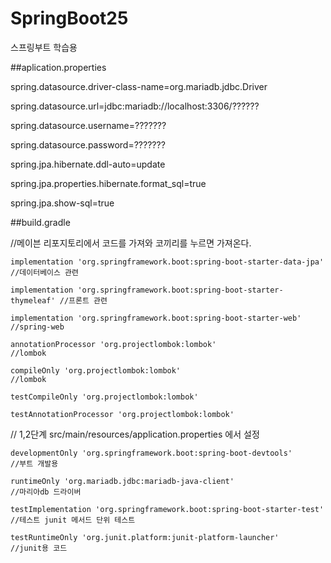 # SpringBoot25
스프링부트 학습용

##aplication.properties

spring.datasource.driver-class-name=org.mariadb.jdbc.Driver

spring.datasource.url=jdbc:mariadb://localhost:3306/??????

spring.datasource.username=???????

spring.datasource.password=???????


spring.jpa.hibernate.ddl-auto=update

spring.jpa.properties.hibernate.format_sql=true

spring.jpa.show-sql=true


##build.gradle

 //메이븐 리포지토리에서 코드를 가져와 코끼리를 누르면 가져온다.
 
    implementation 'org.springframework.boot:spring-boot-starter-data-jpa'  //데이터베이스 관련
    
    implementation 'org.springframework.boot:spring-boot-starter-thymeleaf' //프론트 관련
    
    implementation 'org.springframework.boot:spring-boot-starter-web'       //spring-web
    
    annotationProcessor 'org.projectlombok:lombok'                          //lombok
    
    compileOnly 'org.projectlombok:lombok'                                  //lombok
    
    testCompileOnly 'org.projectlombok:lombok'
    
    testAnnotationProcessor 'org.projectlombok:lombok'
    
    
 // 1,2단계 src/main/resources/application.properties 에서 설정
    
    developmentOnly 'org.springframework.boot:spring-boot-devtools'         //부트 개발용
    
    runtimeOnly 'org.mariadb.jdbc:mariadb-java-client'                      //마리아db 드라이버
    
    testImplementation 'org.springframework.boot:spring-boot-starter-test'  //테스트 junit 메서드 단위 테스트
    
    testRuntimeOnly 'org.junit.platform:junit-platform-launcher'            //junit용 코드
